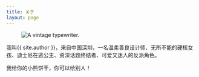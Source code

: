 ```yaml
---
title: 关于
layout: page
---
```

<figure class="svelte-1t712sc"> <img alt="A vintage typewriter." class="svelte-1t712sc" src="{{ site.url }}/assets/about.jpeg"></figure>
          
我叫{{ site.author }}，来自中国深圳，一名温柔善良设计师、无所不能的硬核女孩、迪士尼在逃公主、资深话题终结者、可爱又迷人的反派角色。

我给你的小熊饼干，你可以给别人！
